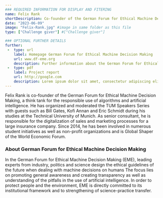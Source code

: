 ```yaml
---
### REQUIRED INFORMATION FOR DISPLAY AND FITERING
name: Felix Rank
shortDescription: Co-founder of the German Forum for Ethical Machine Decision Making
date: "2023-06-09"
image: "Felix-Rank.jpg" #image in same folder as this file
type: ["Challenge giver"] #["Challenge giver"]

### OPTIONAL FURTHER DETAILS
further:
 -  type: url
    label: Homepage German Forum for Ethical Machine Decision Making
    url: www.df-eme.org
    description: Further information about the German Forum for Ethical Machine Decision Making
 -  type: pdf
    label: Project report
    url: http://google.com
    description: Lorem ipsum dolor sit amet, consectetur adipiscing elit
---
```


Felix Rank is co-founder of the German Forum for Ethical Machine Decision Making, a think tank for the responsible use of algorithms and artificial intelligence. He has organized and moderated the TUM Speakers Series with guests such as Bill Gates, Kofi Annan and Eric Schmidt during his studies at the Technical University of Munich. As senior consultant, he is responsible for the digitalization of sales and marketing processes for a large insurance company. Since 2014, he has been involved in numerous student initiatives as well as non-profit organizations and is Global Shaper of the World Economic Forum. 

### About German Forum for Ethical Machine Decision Making

In the German Forum for Ethical Machine Decision Making (EME), leading experts from industry, politics and science design the ethical guidelines of the future when dealing with machine decisions on humans
The focus lies on promoting general awareness and creating transparency as well as understanding of the pitfalls in the use of artificial intelligence.
In order to protect people and the environment, EME is directly committed to its institutional framework and to strengthening of science-practice transfer.